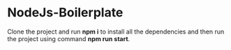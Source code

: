 # NodeJs-Boilerplate

Clone the project and run **npm i** to install all the dependencies and then run the project using command **npm run start**.
